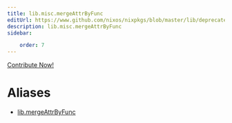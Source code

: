 ```yaml
---
title: lib.misc.mergeAttrByFunc
editUrl: https://www.github.com/nixos/nixpkgs/blob/master/lib/deprecated.nix#L251C21
description: lib.misc.mergeAttrByFunc
sidebar:

    order: 7
---
```


<a href="https://www.github.com/nixos/nixpkgs/blob/master/lib/deprecated.nix#L251C21">Contribute Now!</a>


# Aliases

- [lib.mergeAttrByFunc](reference/lib/lib-mergeAttrByFunc)



